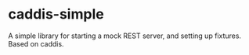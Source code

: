 caddis-simple
=============

A simple library for starting a mock REST server, and setting up fixtures.  Based on caddis.
